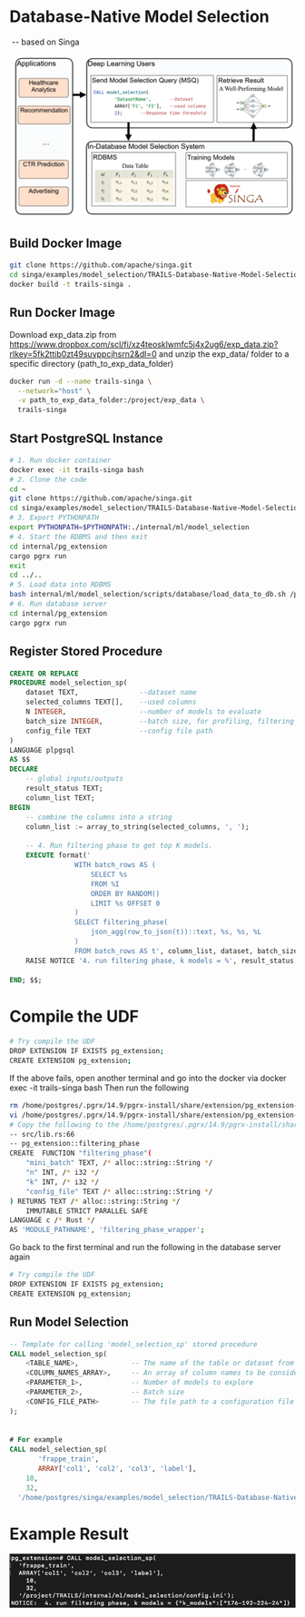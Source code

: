 <!--
    Licensed to the Apache Software Foundation (ASF) under one
    or more contributor license agreements.  See the NOTICE file
    distributed with < this work for additional information
    regarding copyright ownership.  The ASF licenses this file
    to you under the Apache License, Version 2.0 (the
    "License"); you may not use this file except in compliance
    with the License.  You may obtain a copy of the License at

      http://www.apache.org/licenses/LICENSE-2.0

    Unless required by applicable law or agreed to in writing,
    software distributed under the License is distributed on an
    "AS IS" BASIS, WITHOUT WARRANTIES OR CONDITIONS OF ANY
    KIND, either express or implied.  See the License for the
    specific language governing permissions and limitations
    under the License.
-->

# Database-Native Model Selection 

​																																																		-- based on Singa



![image-20231020174425377](documents/image-20231020174425377.png)

## Build Docker Image

```bash
git clone https://github.com/apache/singa.git
cd singa/examples/model_selection/TRAILS-Database-Native-Model-Selection/
docker build -t trails-singa .
```

## Run Docker Image
Download exp_data.zip from https://www.dropbox.com/scl/fi/xz4teosklwmfc5j4x2ug6/exp_data.zip?rlkey=5fk2ttib0zt49suyppcjhsrn2&dl=0
and unzip the exp_data/ folder to a specific directory (path_to_exp_data_folder)
```bash
docker run -d --name trails-singa \
  --network="host" \
  -v path_to_exp_data_folder:/project/exp_data \
  trails-singa
```

## Start PostgreSQL Instance

```bash
# 1. Run docker container
docker exec -it trails-singa bash 
# 2. Clone the code
cd ~
git clone https://github.com/apache/singa.git
cd singa/examples/model_selection/TRAILS-Database-Native-Model-Selection/
# 3. Export PYTHONPATH
export PYTHONPATH=$PYTHONPATH:./internal/ml/model_selection
# 4. Start the RDBMS and then exit
cd internal/pg_extension
cargo pgrx run
exit
cd ../..
# 5. Load data into RDBMS
bash internal/ml/model_selection/scripts/database/load_data_to_db.sh /project/exp_data/data/structure_data/frappe frappe
# 6. Run database server
cd internal/pg_extension
cargo pgrx run

```


## Register Stored Procedure

```sql
CREATE OR REPLACE
PROCEDURE model_selection_sp(
    dataset TEXT,               --dataset name
    selected_columns TEXT[],    --used columns
    N INTEGER,                  --number of models to evaluate
    batch_size INTEGER,         --batch size, for profiling, filtering
    config_file TEXT            --config file path
)
LANGUAGE plpgsql
AS $$
DECLARE
    -- global inputs/outputs
    result_status TEXT;
    column_list TEXT;
BEGIN
    -- combine the columns into a string
    column_list := array_to_string(selected_columns, ', ');

    -- 4. Run filtering phase to get top K models.
    EXECUTE format('
                WITH batch_rows AS (
                    SELECT %s
                    FROM %I
                    ORDER BY RANDOM()
                    LIMIT %s OFFSET 0
                )
                SELECT filtering_phase(
                    json_agg(row_to_json(t))::text, %s, %s, %L
                )
                FROM batch_rows AS t', column_list, dataset, batch_size, N, 1, config_file) INTO result_status;
    RAISE NOTICE '4. run filtering phase, k models = %', result_status;

END; $$;
```

# Compile the UDF

```bash
# Try compile the UDF
DROP EXTENSION IF EXISTS pg_extension;
CREATE EXTENSION pg_extension;
```

If the above fails, open another terminal and go into the docker via docker exec -it trails-singa bash
Then run the following 
```bash
rm /home/postgres/.pgrx/14.9/pgrx-install/share/extension/pg_extension--0.1.0.sql
vi /home/postgres/.pgrx/14.9/pgrx-install/share/extension/pg_extension--0.1.0.sql
# Copy the following to the /home/postgres/.pgrx/14.9/pgrx-install/share/extension/pg_extension--0.1.0.sql
-- src/lib.rs:66
-- pg_extension::filtering_phase
CREATE  FUNCTION "filtering_phase"(
    "mini_batch" TEXT, /* alloc::string::String */
    "n" INT, /* i32 */
    "k" INT, /* i32 */
    "config_file" TEXT /* alloc::string::String */
) RETURNS TEXT /* alloc::string::String */
    IMMUTABLE STRICT PARALLEL SAFE
LANGUAGE c /* Rust */
AS 'MODULE_PATHNAME', 'filtering_phase_wrapper';
```

Go back to the first terminal and run the following in the database server again  
```bash
# Try compile the UDF
DROP EXTENSION IF EXISTS pg_extension;
CREATE EXTENSION pg_extension;
```

## Run Model Selection 

```sql
-- Template for calling 'model_selection_sp' stored procedure
CALL model_selection_sp(
    <TABLE_NAME>,             -- The name of the table or dataset from which data should be retrieved.
    <COLUMN_NAMES_ARRAY>,     -- An array of column names to be considered in the model selection process.
    <PARAMETER_1>,            -- Number of models to explore
    <PARAMETER_2>,            -- Batch size
    <CONFIG_FILE_PATH>        -- The file path to a configuration file needed for the process.
);


# For example
CALL model_selection_sp(
       'frappe_train',
       ARRAY['col1', 'col2', 'col3', 'label'], 
    10, 
    32, 
  '/home/postgres/singa/examples/model_selection/TRAILS-Database-Native-Model-Selection/internal/ml/model_selection/config.ini');
```

# Example Result

![image-20231020174945226](documents/image-20231020174945226.png)
